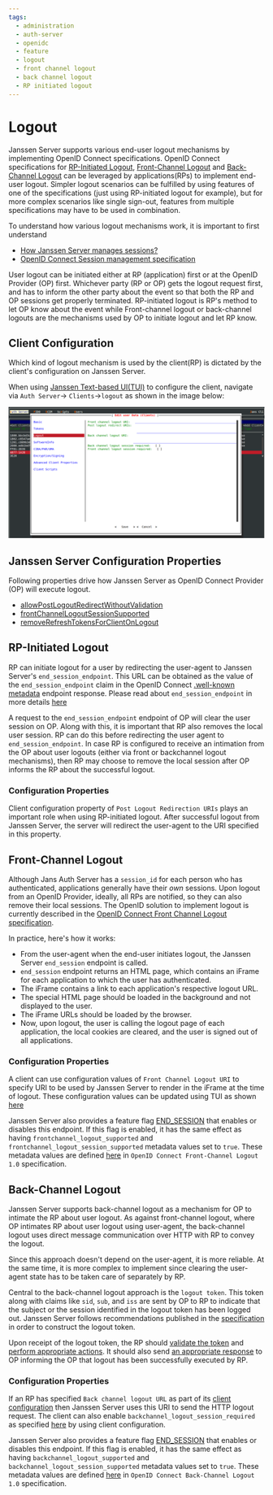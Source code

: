 ```yaml
---
tags:
  - administration
  - auth-server
  - openidc
  - feature
  - logout
  - front channel logout
  - back channel logout
  - RP initiated logout
---
```


# Logout

Janssen Server supports various end-user logout mechanisms by implementing OpenID Connect specifications. OpenID Connect
specifications for [RP-Initiated Logout](https://openid.net/specs/openid-connect-rpinitiated-1_0.html),
[Front-Channel Logout](https://openid.net/specs/openid-connect-frontchannel-1_0.html) and
[Back-Channel Logout](https://openid.net/specs/openid-connect-backchannel-1_0.html) can be leveraged by
applications(RPs) to implement end-user logout. Simpler logout scenarios can be fulfilled by using features of one of the
specifications (just using RP-initiated logout for example), but for more complex scenarios like single sign-out,
features from multiple specifications may have to be used in combination.

To understand how various logout mechanisms work, it is important to first understand

- [How Janssen Server manages sessions?](https://docs.jans.io/v1.0.14/admin/auth-server/session-management/)
- [OpenID Connect Session management specification](https://openid.net/specs/openid-connect-session-1_0.html)

User logout can be initiated either at RP (application) first or at the OpenID Provider (OP) first. Whichever party
(RP or OP) gets the logout request first, and has to inform the other party about the event so that both the RP and OP
sessions get properly terminated. RP-initiated logout is RP's method to let OP know about the event while
Front-channel logout or back-channel logouts are the mechanisms used by OP to initiate logout and let RP know.

## Client Configuration

Which kind of logout mechanism is used by the client(RP) is dictated by the client's configuration on Janssen Server.

When using
[Janssen Text-based UI(TUI)](../../../config-guide/config-tools/jans-tui/README.md) to configure the client, navigate via `Auth Server`->
`Clients`->`logout` as shown in the image below:

![](../../../../assets/image-logout-client-config.png)

## Janssen Server Configuration Properties

Following properties drive how Janssen Server as OpenID Connect Provider (OP) will execute logout.

- [allowPostLogoutRedirectWithoutValidation](../../../reference/json/properties/janssenauthserver-properties.md#allowpostlogoutredirectwithoutvalidation)
- [frontChannelLogoutSessionSupported](../../../reference/json/properties/janssenauthserver-properties.md#frontchannellogoutsessionsupported)
- [removeRefreshTokensForClientOnLogout](../../../reference/json/properties/janssenauthserver-properties.md#removerefreshtokensforclientonlogout)

## RP-Initiated Logout

RP can initiate logout for a user by redirecting the user-agent to Janssen Server's `end_session_endpoint`. This URL can be
obtained as the value of the `end_session_endpoint` claim in the OpenID Connect
[.well-known metadata](../../endpoints/configuration.md) endpoint response. Please read about `end_session_endpoint` in
more details [here](../../endpoints/end-session.md)

A request to the `end_session_endpoint` endpoint of OP will clear the user session on OP. Along with this, it is important
that RP also removes the local user session. RP can do this before redirecting the user agent to `end_session_endpoint`. In
case RP is configured to receive an intimation from the OP about user logouts
(either via front or backchannel logout mechanisms), then RP may choose to remove the local session after OP informs
the RP about the successful logout.

### Configuration Properties

Client configuration property of `Post Logout Redirection URIs` plays an important role when using RP-initiated logout.
After successful logout from Janssen Server, the server will redirect the user-agent to the URI specified in this property.

## Front-Channel Logout

Although Jans Auth Server has a `session_id` for each person who has authenticated,
applications generally have their *own* sessions. Upon logout from an OpenID Provider, ideally, all RPs are notified,
so they can also remove their local sessions. The OpenID solution to implement logout is currently described in
the [OpenID Connect Front Channel Logout specification](http://openid.net/specs/openid-connect-frontchannel-1_0.html).

In practice, here's how it works:

- From the user-agent when the end-user initiates logout, the Janssen Server `end_session` endpoint is called.
- `end_session` endpoint returns an HTML page, which contains an iFrame for each application to
  which the user has authenticated.
- The iFrame contains a link to each application's respective logout URL.
- The special HTML page should be loaded in the background and not displayed to the user.
- The iFrame URLs should be loaded by the browser.
- Now, upon logout, the user is calling the logout page of each application, the local cookies are cleared,
  and the user is signed out of all applications.

### Configuration Properties

A client can use configuration values of `Front Channel Logout URI` to specify URI to be used by Janssen Server to
render in the iFrame at the time of logout. These
configuration values can be updated using TUI as shown [here](#client-configuration)

Janssen Server also provides a feature flag
[END_SESSION](../../../reference/json/feature-flags/janssenauthserver-feature-flags.md#endsession)
that enables or disables this endpoint. If this flag is enabled, it has the same effect as having
`frontchannel_logout_supported` and `frontchannel_logout_session_supported` metadata values set to `true`. These
metadata values are defined [here](https://openid.net/specs/openid-connect-frontchannel-1_0.html#OPLogout) in
`OpenID Connect Front-Channel Logout 1.0` specification.

## Back-Channel Logout

Janssen Server supports back-channel logout as a mechanism for OP to intimate the RP about user logout. As against
front-channel logout, where OP intimates RP about user logout using user-agent, the back-channel logout uses
direct message communication over HTTP with RP to convey the logout.

Since this approach doesn't depend on the user-agent, it is more reliable. At the same time, it is more complex to implement
since clearing the user-agent state has to be taken care of separately by RP.

Central to the back-channel logout approach is the `logout token`. This token along with claims like `sid`, `sub`, and `iss`
are sent by OP to RP to indicate that the subject or the session identified in the logout token has been logged out.
Janssen Server follows recommendations published in the
[specification](https://openid.net/specs/openid-connect-backchannel-1_0.html#LogoutToken) in order to construct the
logout token.

Upon receipt of the logout token, the RP should
[validate the token](https://openid.net/specs/openid-connect-backchannel-1_0.html#Validation) and
[perform appropriate actions](https://openid.net/specs/openid-connect-backchannel-1_0.html#BCActions). It should also
send
[an appropriate response](https://openid.net/specs/openid-connect-backchannel-1_0.html#BCResponse) to OP informing the
OP that logout has been successfully executed by RP.

### Configuration Properties

If an RP has specified `Back channel logout URL` as part of its [client configuration](#client-configuration) then
Janssen Server uses this URI to send the HTTP logout request. The client can also enable
`backchannel_logout_session_required` as specified
[here](https://openid.net/specs/openid-connect-backchannel-1_0.html#BCRegistration) by using client configuration.

Janssen Server also provides a feature flag
[END_SESSION](../../../reference/json/feature-flags/janssenauthserver-feature-flags.md#endsession)
that enables or disables this endpoint. If this flag is enabled, it has the same effect as having
`backchannel_logout_supported` and `backchannel_logout_session_supported` metadata values set to `true`. These
metadata values are defined [here](https://openid.net/specs/openid-connect-backchannel-1_0.html#BCSupport) in
`OpenID Connect Back-Channel Logout 1.0` specification.